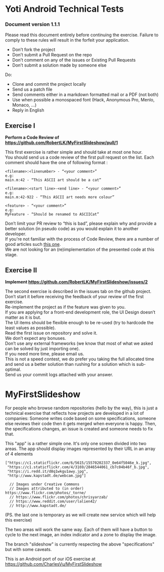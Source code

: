 # Yoti Android Technical Tests
### Document version 1.1.1

Please read this document entirely before continuing the exercise. Failure to comply to these rules will result in the forfeit your application.  

- Don’t fork the project
- Don’t submit a Pull Request on the repo
- Don’t comment on any of the issues or Existing Pull Requests
- Don’t submit a solution made by someone else

Do: 

- Clone and commit the project locally
- Send us a patch file
- Send comments either in a markdown formatted mail or a PDF (not both)
- Use when possible a monospaced font (Hack, Anonymous Pro, Menlo, Monaco, …)
- Reply in English

## Exercise I
**Perform a Code Review of https://github.com/RobertLK/MyFirstSlideshow/pull/1**

This first exercise is rather simple and should take at most one hour.  
You should send us a code review of the first pull request on the list. Each comment should have
the one of following format :
```
<filename>:<linenumber> - “<your comment>”
e.g:
main.m:42 - “This ASCII art should be a cat”
```
```
<filename>:<start line>-<end line> - “<your comment>”
e.g:
main.m:42-922 - “This ASCII art needs more colour”
```
```
<feature> - “<your comment>”
e.g:
MyFeature - “Should be renamed to ASCIICat”
``` 

Don’t limit your PR review to “this is bad”, please explain why and provide a better solution (in pseudo code) as you would explain it to another developer.  
If you're not familiar with the process of Code Review, there are a number of good articles such [this one](https://blog.fogcreek.com/effective-code-reviews-9-tips-from-a-converted-skeptic/).  
We are not looking for an (re)implementation of the presented code at this stage.  


## Exercise II
**Implement https://github.com/RobertLK/MyFirstSlideshow/issues/2**

The second exercise is described in the issues tab on the github project. Don’t start it before receiving the feedback of your review of the first exercise.  
Re-implement the project as if the feature was given to you.  
If you are applying for a front-end development role, the UI Design doesn’t matter as it is but.  
The UI items should be flexible enough to be re-used (try to hardcode the least values as possible).  
Read the first issue on repository and solve it.  
We don’t expect any bonuses.  
Don’t use any external frameworks (we know that most of what we asked can be solved by just importing one).  
If you need more time, please email us.  
This is not a speed contest, we do prefer you taking the full allocated time and send us a better solution than rushing for a solution which is sub-optimal.  
Send us your commit logs attached with your answer.


# MyFirstSlideshow

For people who browse random repositories (hello by the way), this is just a technical exercise that reflects how projects are developed in a lot of companies: Someone writes code based on some specifications, someone else reviews their code then it gets merged when everyone is happy. Then, the specifications changes, an issue is created and someone needs to fix that.

This "app" is a rather simple one.
It's only one screen divided into two areas. The app should display images represented by their URL in an array of 4 elements
``` 
["https://c1.staticflickr.com/6/5615/15570202337_0e64f5046e_k.jpg",
 "https://c1.staticflickr.com/4/3169/2846544061_cb7c04b46f_b.jpg",
 "https://i.redd.it/d8q1wkgu1awy.jpg",
 "http://www.kapstadt.de/webcam.jpg"]
 
  // Images under Creative Commons 
  // Images attributed to (in order) https://www.flickr.com/photos/_torne/
  // https://www.flickr.com/photos/chrisyarzab/
  // https://www.reddit.com/user/lalien42/
  // http://www.kapstadt.de/
```
(PS. the last one is temporary as we will create new service which will help this exercise)

The two areas will work the same way. Each of them will have a button to cycle to the next image, an index indicator and a zone to display the image. 

The branch "slideshow" is currently respecting the above "specifications" but with some caveats.

This is an Android port of our iOS exercise at https://github.com/CharlesVu/MyFirstSlideshow

